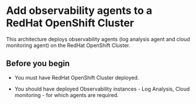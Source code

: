 # Add observability agents to a RedHat OpenShift Cluster

This architecture deploys observability agents (log analysis agent and cloud monitoring agent) on the RedHat OpenShift Cluster.

## Before you begin

* You must have RedHat OpenShift Cluster deployed.

* You should have deployed Observability instances - Log Analysis, Cloud monitoring - for which agents are required.
